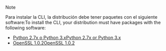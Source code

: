 > [!NOTE]
> <span data-ttu-id="bae03-101">Para instalar la CLI, la distribución debe tener paquetes con el siguiente software:</span><span class="sxs-lookup"><span data-stu-id="bae03-101">To install the CLI, your distribution must have packages with the following software:</span></span>
> * [<span data-ttu-id="bae03-102">Python 2.7x o Python 3.x</span><span class="sxs-lookup"><span data-stu-id="bae03-102">Python 2.7x or Python 3.x</span></span>](https://ww.python.org/downloads/)
> * [<span data-ttu-id="bae03-103">OpenSSL 1.0.2</span><span class="sxs-lookup"><span data-stu-id="bae03-103">OpenSSL 1.0.2</span></span>](https://www.openssl.org/source/)
